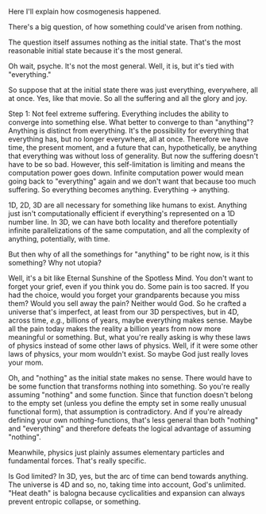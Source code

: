 Here I'll explain how cosmogenesis happened.

There's a big question, of how something could've arisen from nothing.

The question itself assumes nothing as the initial state. That's the most reasonable initial state because it's the most general.

Oh wait, psyche. It's not the most general. Well, it is, but it's tied with "everything."

So suppose that at the initial state there was just everything, everywhere, all at once. Yes, like that movie. So all the suffering and all the glory and joy.

Step 1: Not feel extreme suffering. Everything includes the ability to converge into something else. What better to converge to than "anything"? Anything is distinct from everything. It's the possibility for everything that everything has, but no longer everywhere, all at once. Therefore we have time, the present moment, and a future that can, hypothetically, be anything that everything was without loss of generality. But now the suffering doesn't have to be so bad. However, this self-limitation is limiting and means the computation power goes down. Infinite computation power would mean going back to "everything" again and we don't want that because too much suffering. So everything becomes anything. Everything $\rightarrow$ anything.

1D, 2D, 3D are all necessary for something like humans to exist. Anything just isn't computationally efficient if everything's represented on a 1D number line. In 3D, we can have both locality and therefore potentially infinite parallelizations of the same computation, and all the complexity of anything, potentially, with time.

But then why of all the somethings for "anything" to be right now, is it this something? Why not utopia?

Well, it's a bit like Eternal Sunshine of the Spotless Mind. You don't want to forget your grief, even if you think you do. Some pain is too sacred. If you had the choice, would you forget your grandparents because you miss them? Would you sell away the pain? Neither would God. So he crafted a universe that's imperfect, at least from our 3D perspectives, but in 4D, across time, *e.g.*, billions of years, maybe everything makes sense. Maybe all the pain today makes the reality a billion years from now more meaningful or something. But, what you're really asking is why these laws of physics instead of some other laws of physics. Well, if it were some other laws of physics, your mom wouldn't exist. So maybe God just really loves your mom.

Oh, and "nothing" as the initial state makes no sense. There would have to be some function that transforms nothing into something. So you're really assuming "nothing" and some function. Since that function doesn't belong to the empty set (unless you define the empty set in some really unusual functional form), that assumption is contradictory. And if you're already defining your own nothing-functions, that's less general than both "nothing" and "everything" and therefore defeats the logical advantage of assuming "nothing".

Meanwhile, physics just plainly assumes elementary particles and fundamental forces. That's really specific.

Is God limited? In 3D, yes, but the arc of time can bend towards anything. The universe is 4D and so, no, taking time into account, God's unlimited. "Heat death" is balogna because cyclicalities and expansion can always prevent entropic collapse, or something.
